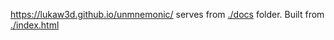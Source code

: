 https://lukaw3d.github.io/unmnemonic/ serves from [./docs](./docs) folder. Built from [./index.html](./index.html)
